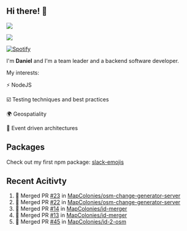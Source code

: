## Hi there! 👋
<p>
  <img src="https://i.imgur.com/agb7xe9.png" />
</p>
<p>
  <img src="https://github-readme-stats.vercel.app/api?username=syncush&theme=tokyonight">
</p>

[![Spotify](https://novatorem-rust.vercel.app/api/spotify)](https://open.spotify.com/user/syncush)

I'm **Daniel** and I'm a team leader and a backend software developer.

My interests:

⚡ NodeJS

☑️ Testing techniques and best practices

🌍 Geospatiality

🧠 Event driven architectures

## Packages
Check out my first npm package: [slack-emojis](https://www.npmjs.com/package/slack-emojis)

## Recent Acitivty
<!--START_SECTION:activity-->
1. 🎉 Merged PR [#23](https://github.com/MapColonies/osm-change-generator-server/pull/23) in [MapColonies/osm-change-generator-server](https://github.com/MapColonies/osm-change-generator-server)
2. 🎉 Merged PR [#22](https://github.com/MapColonies/osm-change-generator-server/pull/22) in [MapColonies/osm-change-generator-server](https://github.com/MapColonies/osm-change-generator-server)
3. 🎉 Merged PR [#14](https://github.com/MapColonies/id-merger/pull/14) in [MapColonies/id-merger](https://github.com/MapColonies/id-merger)
4. 🎉 Merged PR [#13](https://github.com/MapColonies/id-merger/pull/13) in [MapColonies/id-merger](https://github.com/MapColonies/id-merger)
5. 🎉 Merged PR [#45](https://github.com/MapColonies/id-2-osm/pull/45) in [MapColonies/id-2-osm](https://github.com/MapColonies/id-2-osm)
<!--END_SECTION:activity-->
